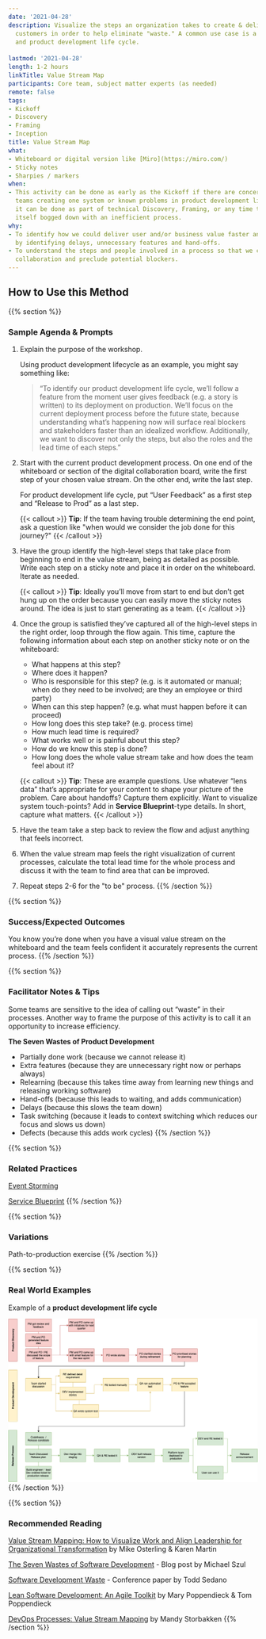 ```yaml
---
date: '2021-04-28'
description: Visualize the steps an organization takes to create & deliver value to
  customers in order to help eliminate "waste." A common use case is a path to production
  and product development life cycle.

lastmod: '2021-04-28'
length: 1-2 hours
linkTitle: Value Stream Map
participants: Core team, subject matter experts (as needed)
remote: false
tags:
- Kickoff
- Discovery
- Framing
- Inception
title: Value Stream Map
what:
- Whiteboard or digital version like [Miro](https://miro.com/)
- Sticky notes
- Sharpies / markers
when:
- This activity can be done as early as the Kickoff if there are concerns about many
  teams creating one system or known problems in product development life cycle. Otherwise,
  it can be done as part of technical Discovery, Framing, or any time the team finds
  itself bogged down with an inefficient process.
why:
- To identify how we could deliver user and/or business value faster and/or more often
  by identifying delays, unnecessary features and hand-offs.
- To understand the steps and people involved in a process so that we can improve
  collaboration and preclude potential blockers.
---
```


## How to Use this Method

{{% section %}}
### Sample Agenda & Prompts
1. Explain the purpose of the workshop.
   
   Using product development lifecycle as an example, you might say something like:
   
   > “To identify our product development life cycle, we’ll follow a feature from the moment user gives feedback (e.g. a story is written) to its deployment on production. We’ll focus on the current deployment process before the future state, because understanding what’s happening now will surface real blockers and stakeholders faster than an idealized workflow. Additionally, we want to discover not only the steps, but also the roles and the lead time of each steps.”

1. Start with the current product development process. On one end of the whiteboard or section of the digital collaboration board, write the first step of your chosen value stream. On the other end, write the last step.
   
   For product development life cycle, put “User Feedback” as a first step and “Release to Prod” as a last step.
 
   {{< callout >}}
   **Tip**: If the team having trouble determining the end point, ask a question like "when would we consider the job done for this journey?" 
   {{< /callout >}}

1. Have the group identify the high-level steps that take place from beginning to end in the value stream, being as detailed as possible. Write each step on a sticky note and place it in order on the whiteboard. Iterate as needed.

   {{< callout >}}
   **Tip**: Ideally you’ll move from start to end but don’t get hung up on the order because you can easily move the sticky notes around. The idea is just to start generating as a team. 
   {{< /callout >}}
   
1. Once the group is satisfied they’ve captured all of the high-level steps in the right order, loop through the flow again. This time, capture the following information about each step on another sticky note or on the whiteboard:
   
   - What happens at this step?
   - Where does it happen?
   - Who is responsible for this step? (e.g. is it automated or manual; when do they need to be involved; are they an employee or third party)
   - When can this step happen? (e.g. what must happen before it can proceed)
   - How long does this step take? (e.g. process time)
   - How much lead time is required?
   - What works well or is painful about this step?
   - How do we know this step is done?
   - How long does the whole value stream take and how does the team feel about it?

   {{< callout >}}
   **Tip**: These are example questions. Use whatever “lens data” that’s appropriate for your content to shape your picture of the problem. Care about handoffs? Capture them explicitly. Want to visualize system touch-points? Add in **Service Blueprint**-type details. In short, capture what matters.
   {{< /callout >}}

1. Have the team take a step back to review the flow and adjust anything that feels incorrect. 

1. When the value stream map feels the right visualization of current processes, calculate the total lead time for the whole process and discuss it with the team to find area that can be improved.

1. Repeat steps 2-6 for the "to be" process.
{{% /section %}}

{{% section %}}
### Success/Expected Outcomes
You know you’re done when you have a visual value stream on the whiteboard and the team feels confident it accurately represents the current process. 
{{% /section %}}

{{% section %}}
### Facilitator Notes & Tips
Some teams are sensitive to the idea of calling out “waste” in their processes. Another way to frame the purpose of this activity is to call it an opportunity to increase efficiency.

**The Seven Wastes of Product Development**
- Partially done work (because we cannot release it)
- Extra features (because they are unnecessary right now or perhaps always)
- Relearning (because this takes time away from learning new things and releasing working software)
- Hand-offs (because this leads to waiting, and adds communication)
- Delays (because this slows the team down)
- Task switching (because it leads to context switching which reduces our focus and slows us down)
- Defects (because this adds work cycles)
{{% /section %}}

{{% section %}}
### Related Practices
[Event Storming](/practices/event-storming)

[Service Blueprint](/practices/service-blueprint)
{{% /section %}}

{{% section %}}
### Variations
Path-to-production exercise
{{% /section %}}

{{% section %}}
### Real World Examples
Example of a **product development life cycle**

![Value Stream Map image](images/value-stream-map-3.jpg)
{{% /section %}}

{{% section %}}
### Recommended Reading
[Value Stream Mapping: How to Visualize Work and Align Leadership for Organizational Transformation](https://www.oreilly.com/library/view/value-stream-mapping/9780071828918/) by Mike Osterling & Karen Martin

[The Seven Wastes of Software Development](https://codepunk.io/the-seven-wastes-of-software-development/) - Blog post by Michael Szul

[Software Development Waste](https://www.researchgate.net/publication/313360479_Software_Development_Waste) - Conference paper by Todd Sedano

[Lean Software Development: An Agile Toolkit](https://www.amazon.com/Lean-Software-Development-Agile-Toolkit/dp/0321150783) by Mary Poppendieck & Tom Poppendieck

[DevOps Processes: Value Stream Mapping](https://cloud.vmware.com/community/2020/12/02/devops-processes-value-stream-mapping/) by Mandy Storbakken
{{% /section %}}